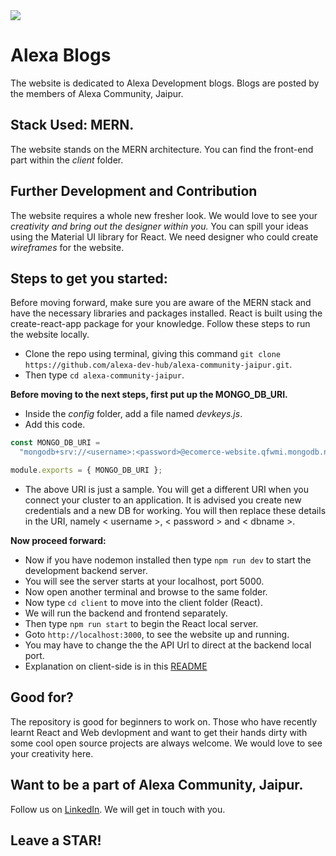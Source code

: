 <img src="https://github.com/imabp/alexa-community-jaipur/blob/master/ReadMe_Assets/ReadMeAsset.PNG"/>

# Alexa Blogs

The website is dedicated to Alexa Development blogs. Blogs are posted by the members of Alexa Community, Jaipur.

## Stack Used: MERN.

The website stands on the MERN architecture. You can find the front-end part within the _client_ folder.

## Further Development and Contribution

The website requires a whole new fresher look. We would love to see your _creativity and bring out the designer within you._ You can spill your ideas using the Material UI library for React. We need designer who could create _wireframes_ for the website.

## Steps to get you started:

Before moving forward, make sure you are aware of the MERN stack and have the necessary libraries and packages installed. React is built using the create-react-app package for your knowledge. Follow these steps to run the website locally.

- Clone the repo using terminal, giving this command `git clone https://github.com/alexa-dev-hub/alexa-community-jaipur.git`.
- Then type `cd alexa-community-jaipur`.

**Before moving to the next steps, first put up the MONGO_DB_URI.**

- Inside the _config_ folder, add a file named _devkeys.js_.
- Add this code.

```javascript
const MONGO_DB_URI =
  "mongodb+srv://<username>:<password>@ecomerce-website.qfwmi.mongodb.net/<dbname>?retryWrites=true&w=majority";

module.exports = { MONGO_DB_URI };
```

- The above URI is just a sample. You will get a different URI when you connect your cluster to an application. It is advised you create new credentials and a new DB for working. You will then replace these details in the URI, namely < username >, < password > and < dbname >.

**Now proceed forward:**

- Now if you have nodemon installed then type `npm run dev` to start the development backend server.
- You will see the server starts at your localhost, port 5000.
- Now open another terminal and browse to the same folder.
- Now type `cd client` to move into the client folder (React).
- We will run the backend and frontend separately.
- Then type `npm run start` to begin the React local server.
- Goto `http://localhost:3000`, to see the website up and running.
- You may have to change the the API Url to direct at the backend local port.
- Explanation on client-side is in this [README](https://github.com/alexa-dev-hub/alexa-community-jaipur/blob/master/client/README.md)

## Good for?

The repository is good for beginners to work on. Those who have recently learnt React and Web devlopment and want to get their hands dirty with some cool open source projects are always welcome. We would love to see your creativity here.

## Want to be a part of Alexa Community, Jaipur.

Follow us on [LinkedIn](https://www.linkedin.com/company/aacjaipur). We will get in touch with you.

## Leave a STAR!
